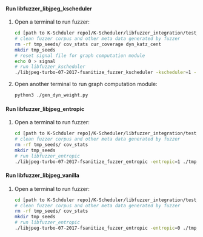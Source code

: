 #### Run libfuzzer_libjpeg_kscheduler
1. Open a terminal to run fuzzer:
    ```sh
    cd [path to K-Schduler repo]/K-Scheduler/libfuzzer_integration/test_programs/libjpeg/kscheduler 
    # clean fuzzer corpus and other meta data generated by fuzzer
    rm -rf tmp_seeds/ cov_stats cur_coverage dyn_katz_cent 
    mkdir tmp_seeds
    # reset signal file for graph computation module
    echo 0 > signal
    # run libfuzzer_kscheduler
    ./libjpeg-turbo-07-2017-fsanitize_fuzzer_kscheduler -kscheduler=1 -min_num_mutations_for_each_seed=200 ./tmp_seeds/ seeds/
    ```
2. Open another terminal to run graph computation module:
    ```sh
    python3 ./gen_dyn_weight.py
    ```

#### Run libfuzzer_libjpeg_entropic
1. Open a terminal to run fuzzer:
    ```sh
    cd [path to K-Schduler repo]/K-Scheduler/libfuzzer_integration/test_programs/libjpeg/entropic 
    # clean fuzzer corpus and other meta data generated by fuzzer
    rm -rf tmp_seeds/ cov_stats  
    mkdir tmp_seeds
    # run libfuzzer_entropic
    ./libjpeg-turbo-07-2017-fsanitize_fuzzer_entropic -entropic=1 ./tmp_seeds/ seeds/
    ```

#### Run libfuzzer_libjpeg_vanilla
1. Open a terminal to run fuzzer:
    ```sh
    cd [path to K-Schduler repo]/K-Scheduler/libfuzzer_integration/test_programs/libjpeg/vanilla 
    # clean fuzzer corpus and other meta data generated by fuzzer
    rm -rf tmp_seeds/ cov_stats  
    mkdir tmp_seeds
    # run libfuzzer_entropic
    ./libjpeg-turbo-07-2017-fsanitize_fuzzer_entropic -entropic=0 ./tmp_seeds/ seeds/
    ```
